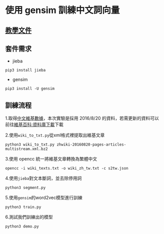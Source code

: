 # 使用 gensim 訓練中文詞向量

## [教學文件](http://zake7749.github.io/2016/08/28/word2vec-with-gensim/)

## 套件需求

* jieba
```
pip3 install jieba
```
* gensim
```
pip3 install -U gensim
```

## 訓練流程

1.取得[中文維基數據](https://dumps.wikimedia.org/zhwiki/20160820/zhwiki-20160820-pages-articles.xml.bz2)，本次實驗是採用 2016/8/20 的資料，若需更新的資料可以前往[維基百科:資料庫下載](https://zh.wikipedia.org/wiki/Wikipedia:%E6%95%B0%E6%8D%AE%E5%BA%93%E4%B8%8B%E8%BD%BD)下載

2.使用`wiki_to_txt.py`從xml格式裡提取出維基文章

```
python3 wiki_to_txt.py zhwiki-20160820-pages-articles-multistream.xml.bz2
```
3.使用 opencc 統一將維基文章轉換為繁體中文
```
opencc -i wiki_texts.txt -o wiki_zh_tw.txt -c s2tw.json
```
4.使用`jieba`對文本斷詞，並去除停用詞
```
python3 segment.py
```
5.使用`gensim`的word2vec模型進行訓練
```
python3 train.py
```
6.測試我們訓練出的模型
```
python3 demo.py
```
